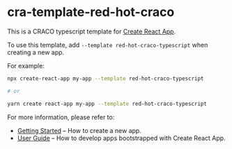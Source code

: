 # cra-template-red-hot-craco

This is a CRACO typescript template for [Create React App](https://github.com/facebook/create-react-app).

To use this template, add `--template red-hot-craco-typescript` when creating a new app.

For example:

```sh
npx create-react-app my-app --template red-hot-craco-typescript

# or

yarn create react-app my-app --template red-hot-craco-typescript
```

For more information, please refer to:

- [Getting Started](https://create-react-app.dev/docs/getting-started) – How to create a new app.
- [User Guide](https://create-react-app.dev) – How to develop apps bootstrapped with Create React App.
